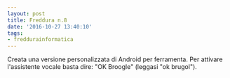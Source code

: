 ```yaml
---
layout: post
title: Freddura n.8
date: '2016-10-27 13:40:10'
tags:
- freddurainformatica
---
```


Creata una versione personalizzata di Android per ferramenta. Per attivare l'assistente vocale basta dire: "OK Broogle" (leggasi "ok brugol"). 